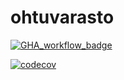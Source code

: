 # ohtuvarasto

[![GHA_workflow_badge](https://github.com/iftruethen/ohtuvarasto/workflows/CI/badge.svg)](https://github.com/iftruethen/ohtuvarasto/actions)

[![codecov](https://codecov.io/github/iftruethen/ohtuvarasto/graph/badge.svg?token=UKVCY8W1PI)](https://codecov.io/github/iftruethen/ohtuvarasto)
